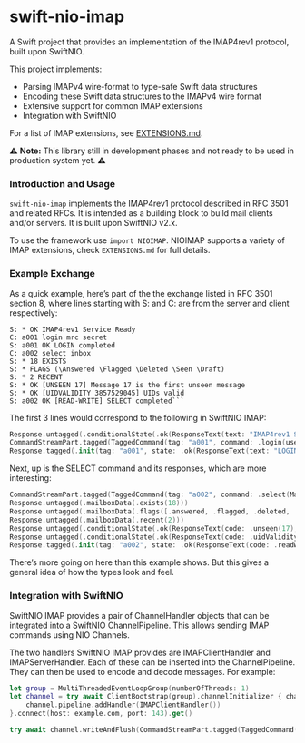 # swift-nio-imap

A Swift project that provides an implementation of the IMAP4rev1 protocol, built upon SwiftNIO.

This project implements:
 * Parsing IMAPv4 wire-format to type-safe Swift data structures
 * Encoding these Swift data structures to the IMAPv4 wire format
 * Extensive support for common IMAP extensions
 * Integration with SwiftNIO

For a list of IMAP extensions, see [EXTENSIONS.md](EXTENSIONS.md). 

⚠️ **Note:** This library still in development phases and not ready to be used in production system yet. ⚠️ 

### Introduction and Usage

`swift-nio-imap` implements the IMAP4rev1 protocol described in RFC 3501 and related RFCs. It is intended as a building block to build mail clients and/or servers. It is built upon SwiftNIO v2.x.

To use the framework use `import NIOIMAP`. NIOIMAP supports a variety of IMAP extensions, check `EXTENSIONS.md` for full details.

### Example Exchange

As a quick example, here’s part of the the exchange listed in RFC 3501 section 8, where lines starting with S: and C: are from the server and client respectively:

```text
S: * OK IMAP4rev1 Service Ready
C: a001 login mrc secret
S: a001 OK LOGIN completed
C: a002 select inbox
S: * 18 EXISTS
S: * FLAGS (\Answered \Flagged \Deleted \Seen \Draft)
S: * 2 RECENT
S: * OK [UNSEEN 17] Message 17 is the first unseen message
S: * OK [UIDVALIDITY 3857529045] UIDs valid
S: a002 OK [READ-WRITE] SELECT completed```
```

The first 3 lines would correspond to the following in SwiftNIO IMAP:
```swift
Response.untagged(.conditionalState(.ok(ResponseText(text: "IMAP4rev1 Service Ready"))))
CommandStreamPart.tagged(TaggedCommand(tag: "a001", command: .login(username: "mrc", password: "secret")))
Response.tagged(.init(tag: "a001", state: .ok(ResponseText(text: "LOGIN completed"))))
```

Next, up is the SELECT command and its responses, which are more interesting:
```swift
CommandStreamPart.tagged(TaggedCommand(tag: "a002", command: .select(MailboxName("box1"), [])))
Response.untagged(.mailboxData(.exists(18)))
Response.untagged(.mailboxData(.flags([.answered, .flagged, .deleted, .seen, .draft])))
Response.untagged(.mailboxData(.recent(2)))
Response.untagged(.conditionalState(.ok(ResponseText(code: .unseen(17), text: "Message 17 is the first unseen message"))))
Response.untagged(.conditionalState(.ok(ResponseText(code: .uidValidity(3857529045), text: "UIDs valid"))))
Response.tagged(.init(tag: "a002", state: .ok(ResponseText(code: .readWrite, text: "SELECT completed"))))
```

There’s more going on here than this example shows. But this gives a general idea of how the types look and feel.

### Integration with SwiftNIO

SwiftNIO IMAP provides a pair of ChannelHandler objects that can be integrated into a SwiftNIO ChannelPipeline. This allows sending IMAP commands using NIO Channels.

The two handlers SwiftNIO IMAP provides are IMAPClientHandler and IMAPServerHandler. Each of these can be inserted into the ChannelPipeline. They can then be used to encode and decode messages. For example:
```swift
let group = MultiThreadedEventLoopGroup(numberOfThreads: 1)
let channel = try await ClientBootstrap(group).channelInitializer { channel in
    channel.pipeline.addHandler(IMAPClientHandler())
}.connect(host: example.com, port: 143).get()

try await channel.writeAndFlush(CommandStreamPart.tagged(TaggedCommand(tag: "a001", command: .login(username: "mrc", password: "secret"))), promise: nil)
```
